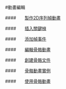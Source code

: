 #動畫編輯


####&emsp;&emsp;[製作2D序列幀動畫](../2DSpriteSheetAnimation/tw.md)

####&emsp;&emsp;[插入關鍵楨](../InsertKeyframe/tw.md)

####&emsp;&emsp;[添加幀事件](../AddFrameEvents/tw.md) 

####&emsp;&emsp;[編輯骨骼動畫](../EditSkeletalAnimation/tw.md)

####&emsp;&emsp;[創建骨骼文件](../CreateSkeletalAnimation/tw.md)

####&emsp;&emsp;[骨骼動畫實例](../Sample/tw.md)

####&emsp;&emsp;[使用骨骼動畫](../UseSkeletalAnimation/tw.md)
